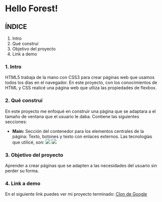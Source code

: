 # Hello Forest!
## ÍNDICE
1. Intro
2. Qué construí
3. Objetivo del proyecto
4. Link a demo

### 1. Intro
HTML5 trabaja de la mano con CSS3 para crear páginas web que usamos todos los días en el navegador. En este proyecto, con los conocimientos de HTML y CSS realicé una página web que utliza las propiedades de flexbox.

### 2. Qué construí
En este proyecto me enfoqué en construir una página que se adaptara a el tamaño de ventana que el usuario le daba.
Contiene las siguientes secciones:
- **Main:** Sección del contenedor para los elementos centrales de la página: Texto, botones y texto con enlaces externos.
Las tecnologías que utilicé, son: <img src="https://img.shields.io/badge/HTML5-E34F26?style=for-the-badge&logo=html5&logoColor=white" /> <img src="https://img.shields.io/badge/CSS3-1572B6?style=for-the-badge&logo=css3&logoColor=white" />

### 3. Objetivo del proyecto
Aprender a crear páginas que se adapten a las necesidades del usuario sin perder su forma.

### 4. Link a demo
En el siguiente link puedes ver mi proyecto terminado: [Clon de Google](https://hello-forest-theta.vercel.app/)
